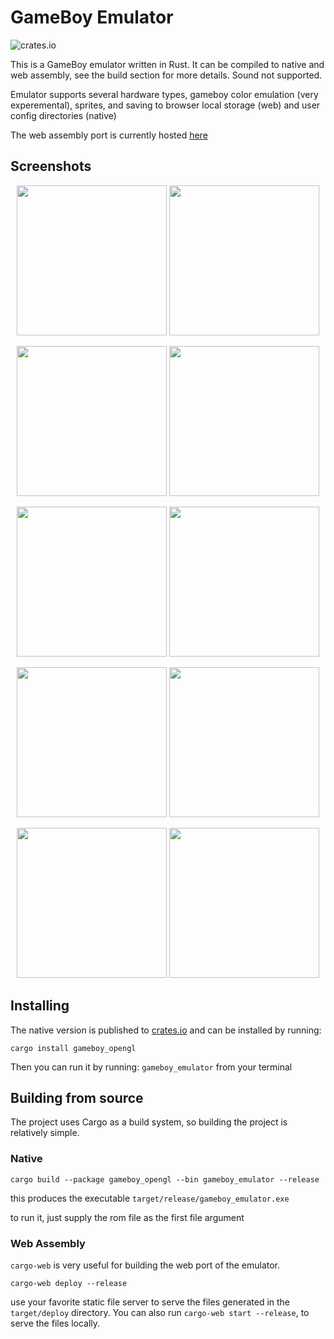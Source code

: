 # GameBoy Emulator

![crates.io](https://img.shields.io/crates/v/gameboy_opengl)

This is a GameBoy emulator written in Rust. It can be compiled to native
and web assembly, see the build section for more details. Sound not supported.

Emulator supports several hardware types, gameboy color emulation (very experemental),
sprites, and saving to browser local storage (web) and user config directories (native)

The web assembly port is currently hosted [here](https://benkonz.github.io/assets/emulator)

## Screenshots

<p align="center">
    <img src="https://raw.githubusercontent.com/benkonz/gameboy_emulator/master/screenshots/pokemon_crystal.png" height=240 />
    <img src="https://raw.githubusercontent.com/benkonz/gameboy_emulator/master/screenshots/super_mario.png" height=240 />
</p>
<p align="center">
    <img src="https://raw.githubusercontent.com/benkonz/gameboy_emulator/master/screenshots/tetris.png" height=240 />
    <img src="https://raw.githubusercontent.com/benkonz/gameboy_emulator/master/screenshots/mario.png" height=240 />
</p>
<p align="center">
    <img src="https://raw.githubusercontent.com/benkonz/gameboy_emulator/master/screenshots/pokemon.png" height=240 />
    <img src="https://raw.githubusercontent.com/benkonz/gameboy_emulator/master/screenshots/megaman.png" height=240 />
</p>
<p align="center">
    <img src="https://raw.githubusercontent.com/benkonz/gameboy_emulator/master/screenshots/zelda.png" height=240 />
    <img src="https://raw.githubusercontent.com/benkonz/gameboy_emulator/master/screenshots/metroid.png" height=240 />
</p>
<p align="center">
    <img src="https://raw.githubusercontent.com/benkonz/gameboy_emulator/master/screenshots/kirby2.png" height=240 />
    <img src="https://raw.githubusercontent.com/benkonz/gameboy_emulator/master/screenshots/blaarg_tests.png" height=240 />
</p>

## Installing

The native version is published to [crates.io](https://crates.io/crates/gameboy_opengl) and can be 
installed by running:

```text
cargo install gameboy_opengl
```

Then you can run it by running: `gameboy_emulator` from your terminal

## Building from source

The project uses Cargo as a build system, so building the project is relatively
simple.

### Native

```text
cargo build --package gameboy_opengl --bin gameboy_emulator --release
```

this produces the executable `target/release/gameboy_emulator.exe`

to run it, just supply the rom file as the first file argument

### Web Assembly

`cargo-web` is very useful for building the web
port of the emulator.

```text
cargo-web deploy --release
```

use your favorite static file server to serve the files generated in the
`target/deploy` directory. You can also run `cargo-web start --release`, to serve the files locally.
